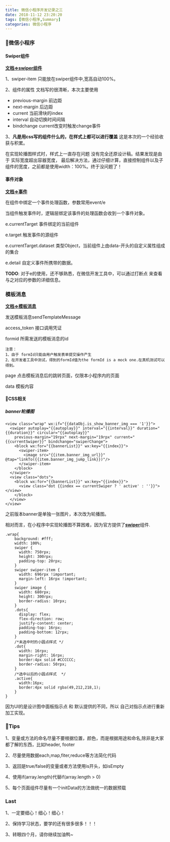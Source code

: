 ```yaml
---
title: 微信小程序开发记录之三
date: 2018-11-12 23:20:20
tags: [微信小程序,Summary]
categories: 微信小程序
---
```

### 🐰微信小程序
#### Swiper组件
<b>[文档=>swiper组件](https://developers.weixin.qq.com/miniprogram/dev/component/swiper.html)</b>

1、swiper-item 只能放在swiper组件中,宽高自动100%。

2、组件的属性 文档写的很清晰，本次主要使用

- previous-margin 前边距
- next-margin  后边距
- current 当前滑块的index
- interval 自动切换时间间隔
- bindchange current改变时触发change事件
<!--   MORE  -->
3、<b>凡是用css写的组件什么的，在样式上都可以进行覆盖</b>
这是本次的一个经验收获与积累。

在实现轮播图样式时，样式上一直存在问题 没有完全还原设计稿。结果发现是由于 实际宽度超出容器宽度，
最后解决方法，通过仔细计算，直接控制组件以及子组件的宽度，之前都是使用width：100%。终于没问题了！
#### 事件对象
<b>[文档=>事件](https://developers.weixin.qq.com/miniprogram/dev/framework/view/wxml/event.html)</b>

在组件中绑定一个事件处理函数，参数常用event/e

当组件触发事件时，逻辑层绑定该事件的处理函数会收到一个事件对象。

e.currentTarget  事件绑定的当前组件

e.target    触发事件的源组件

e.currentTarget.dataset    类型Object，当前组件上由data-开头的自定义属性组成的集合

e.detail  自定义事件所携带的数据。

<b>TODO</b>: 对于e的使用，还不够熟悉，在微信开发工具中，可以通过打断点 来查看与之对应的参数的详细信息。

### 模板消息
<b>[文档=>模板消息](https://developers.weixin.qq.com/miniprogram/dev/api/open-api/template-message/sendTemplateMessage.html)</b>

发送模板消息sendTemplateMessage

access_token 接口调用凭证

formid 所需发送的模板消息的id

```text
注意：
1、由于 formId只能由用户触发表单提交操作产生
2、在开发者工具中测试，得到的formId值为the formId is a mock one.在真机测试可以得到。
```
page 点击模板消息后的跳转页面，仅限本小程序内的页面

data 模板内容


#### 🐲CSS相关
##### banner轮播图
```shell
<view class="wrap" wx:if="{{dataObj.is_show_banner_img === '1'}}">
  <swiper autoplay="{{autoplay}}" interval="{{interval}}" duration="{{duration}}" circular="{{autoplay}}" 
    previous-margin="19rpx" next-margin="19rpx" current="{{currentSwiper}}" bindchange="swiperChange"> 
    <block wx:for="{{bannerList}}" wx:key="{{index}}">
      <swiper-item>
        <image src="{{item.banner_img_url}}" @tap="linkTo({{item.banner_img_jump_link}})"/>
      </swiper-item>
    </block>
  </swiper>
  <view class="dots">
    <block wx:for="{{bannerList}}" wx:key="{{index}}">
      <view class="dot {{index == currentSwiper ? ' active' : ''}}"></view>
    </block>
  </view>
</view>
```
之前版本banner是单独一张图片，本次改为轮播图。

相对而言，在小程序中实现轮播图不算困难，因为官方提供了<b>[swiper](https://developers.weixin.qq.com/miniprogram/dev/component/swiper.html)</b>组件.

```shell
.wrap{
    background: #fff;
    width: 100%;
    swiper {
      width: 750rpx;
      height: 300rpx;
      padding-top: 20rpx;
    }
    swiper swiper-item {
      width: 696rpx !important;
      margin-left: 16rpx !important;
    }
    swiper image {
      width: 680rpx;
      height: 300rpx;
      border-radius: 10rpx;
    }
    .dots{  
      display: flex;
      flex-direction: row;
      justify-content: center;
      padding-top: 16rpx;
      padding-bottom: 12rpx;
    }  
    /*未选中时的小圆点样式 */
    .dot{  
      width: 16rpx;  
      margin-right: 16rpx;
      border:4px solid #CCCCCC;
      border-radius: 50rpx;
    }  
    /*选中以后的小圆点样式  */
    .active{  
      width:16px;
      border:4px solid rgba(49,212,218,1);
    } 
}
```

因为UI的是设计图中面板指示点 和 默认提供的不同，所以 自己对指示点进行重新加工实现。

### 🐍Tips
1、变量或方法的命名尽量不要根据位置，颜色，而是根据用途和命名,除非是大家都了解的东西，比如header, footer

2、尽量使用数据each,map,fiter,reduce等方法简化代码

3、返回是true/false的变量或者方法使用is开头，如isEmpty

4、使用if(array.length)代替if(array.length > 0)

5、每个页面组件尽量有一个initData的方法做统一的数据预载

### Last

1、一定要细心！细心！细心！

2、保持学习状态，要学的还有很多很多！！！

3、转眼四个月，请你继续加油鸭~